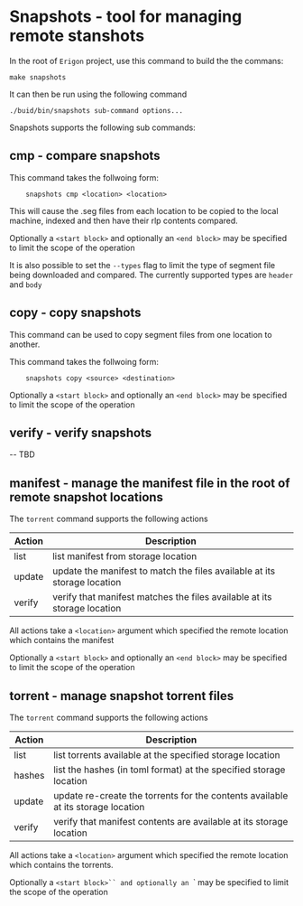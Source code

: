 # Snapshots - tool for managing remote stanshots

In the root of `Erigon` project, use this command to build the the commans:

```shell
make snapshots
```

It can then be run using the following command

```shell
./buid/bin/snapshots sub-command options...
```

Snapshots supports the following sub commands:

## cmp - compare snapshots

This command takes the follwoing form: 

```shell
    snapshots cmp <location> <location>
```

This will cause the .seg files from each location to be copied to the local machine, indexed and then have their rlp contents compared.

Optionally a `<start block>` and optionally an `<end block>` may be specified to limit the scope of the operation

It is also possible to set the `--types` flag to limit the type of segment file being downloaded and compared.  The currently supported types are `header` and `body` 

## copy - copy snapshots

This command can be used to copy segment files from one location to another.

This command takes the follwoing form: 

```shell
    snapshots copy <source> <destination>
```

Optionally a `<start block>` and optionally an `<end block>` may be specified to limit the scope of the operation

## verify - verify snapshots

-- TBD

## manifest - manage the manifest file in the root of remote snapshot locations

The `torrent` command supports the following actions

| Action | Description |
|--------|-------------|
| list | list manifest from storage location|
| update | update the manifest to match the files available at its storage location | 
| verify |verify that manifest matches the files available at its storage location|

All actions take a `<location>` argument which specified the remote location which contains the manifest

Optionally a `<start block>` and optionally an `<end block>` may be specified to limit the scope of the operation

## torrent - manage snapshot torrent files

The `torrent` command supports the following actions

| Action | Description |
|--------|-------------|
| list | list torrents available at the specified storage location |
| hashes | list the hashes (in toml format) at the specified storage location |
| update | update re-create the torrents for the contents available at its storage location |
| verify |verify that manifest contents are available at its storage location|

All actions take a `<location>` argument which specified the remote location which contains the torrents.

Optionally a `<start block>`` and optionally an `<end block>` may be specified to limit the scope of the operation






